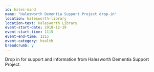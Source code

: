 ```yaml
---
id: hales-mind
name: "Halesworth Dementia Support Project drop-in"
location: halesworth-library
location-text: Halesworth Library
event-start-date: 2018-12-19
event-start-time: 1115
event-end-time: 1215
event-category: health
breadcrumb: y
---
```


Drop in for support and information from Halesworth Dementia Support Project.
